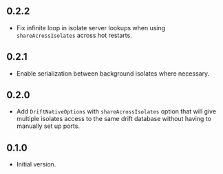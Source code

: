 ## 0.2.2

- Fix infinite loop in isolate server lookups when using `shareAcrossIsolates`
  across hot restarts.

## 0.2.1

- Enable serialization between background isolates where necessary.

## 0.2.0

- Add `DriftNativeOptions` with `shareAcrossIsolates` option that will give
  multiple isolates access to the same drift database without having to manually
  set up ports.

## 0.1.0

- Initial version.

